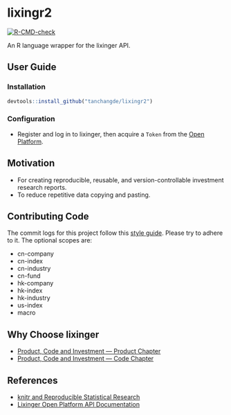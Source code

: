 
# lixingr2

[![R-CMD-check](https://github.com/tanchangde/lixingr2/actions/workflows/R-CMD-check.yaml/badge.svg)](https://github.com/tanchangde/lixingr2/actions/workflows/R-CMD-check.yaml)

An R language wrapper for the lixinger API.

## User Guide

### Installation

``` r
devtools::install_github("tanchangde/lixingr2")
```

### Configuration

- Register and log in to lixinger, then acquire a `Token` from the [Open
  Platform](https://www.lixinger.com/open/api/token).

## Motivation

- For creating reproducible, reusable, and version-controllable
  investment research reports.
- To reduce repetitive data copying and pasting.

## Contributing Code

The commit logs for this project follow this [style
guide](https://www.conventionalcommits.org/en/v1.0.0/). Please try to
adhere to it. The optional scopes are:

- cn-company
- cn-index
- cn-industry
- cn-fund
- hk-company
- hk-index
- hk-industry
- us-index
- macro

## Why Choose lixinger

- [Product, Code and Investment — Product
  Chapter](https://www.lixinger.com/marketing/about-us-product)
- [Product, Code and Investment — Code
  Chapter](https://www.lixinger.com/marketing/about-us-coding)

## References

- [knitr and Reproducible Statistical
  Research](https://cosx.org/2012/06/reproducible-research-with-knitr/)
- [Lixinger Open Platform API
  Documentation](https://www.lixinger.com/open/api/doc)
